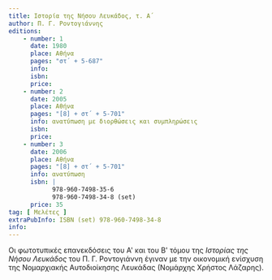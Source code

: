 ```yaml
---
title: Ιστορία της Νήσου Λευκάδος, τ. Α´
author: Π. Γ. Ροντογιάννης
editions:
    - number: 1
      date: 1980
      place: Αθήνα
      pages: "στ΄ + 5-687"
      info: 
      isbn: 
      price:
    - number: 2
      date: 2005
      place: Αθήνα
      pages: "[8] + στ΄ + 5-701"
      info: ανατύπωση με διορθώσεις και συμπληρώσεις
      isbn:
      price:
    - number: 3
      date: 2006
      place: Αθήνα
      pages: "[8] + στ΄ + 5-701"
      info: ανατύπωση
      isbn: |
            978-960-7498-35-6 
            978-960-7498-34-8 (set)
      price: 35
tag: [ Μελέτες ]
extraPubInfo: ISBN (set) 978-960-7498-34-8
info: 
---
```


Οι φωτοτυπικές επανεκδόσεις του Α' και του Β' τόμου της *Ιστορίας της Nήσου Λευκάδος* του Π. Γ. Ροντογιάννη έγιναν με την οικονομική ενίσχυση της Νομαρχιακής Αυτοδιοίκησης Λευκάδας \(Νομάρχης Χρήστος Λάζαρης\).
